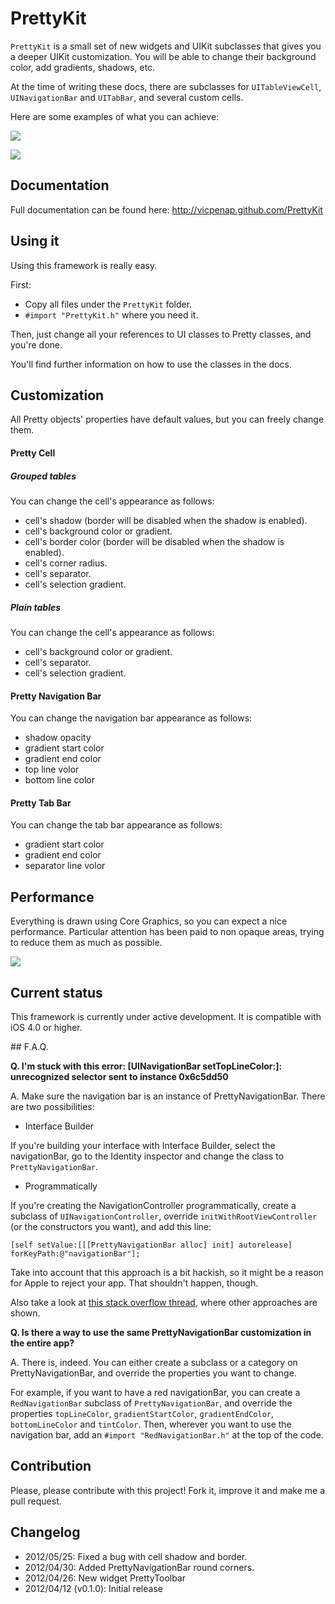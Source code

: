 # PrettyKit

`PrettyKit` is a small set of new widgets and UIKit subclasses that 
gives you a deeper UIKit customization. You will be able to change 
their background color, add gradients, shadows, etc.

At the time of writing these docs, there are subclasses for 
`UITableViewCell`, `UINavigationBar` and `UITabBar`, and several custom
cells.

Here are some examples of what you can achieve:

![](https://github.com/vicpenap/PrettyKit/raw/master/Screenshots/grouped_table.png)

![](https://github.com/vicpenap/PrettyKit/raw/master/Screenshots/plain_table.png)

## Documentation

Full documentation can be found here: http://vicpenap.github.com/PrettyKit

## Using it

Using this framework is really easy.

First:

- Copy all files under the `PrettyKit` folder. 
- `#import "PrettyKit.h"` where you need it.

Then, just change all your references to UI classes to Pretty classes, 
and you're done.

You'll find further information on how to use the classes in the docs.

## Customization

All Pretty objects' properties have default values, but you can freely
change them.

#### Pretty Cell

##### Grouped tables

You can change the cell's appearance as follows:

- cell's shadow (border will be disabled when the shadow is enabled).
- cell's background color or gradient.
- cell's border color (border will be disabled when the shadow is enabled).
- cell's corner radius.
- cell's separator.
- cell's selection gradient.

##### Plain tables

You can change the cell's appearance as follows:

- cell's background color or gradient.
- cell's separator.
- cell's selection gradient.

#### Pretty Navigation Bar

 You can change the navigation bar appearance as follows:
 
 - shadow opacity
 - gradient start color
 - gradient end color
 - top line volor
 - bottom line color


#### Pretty Tab Bar

 You can change the tab bar appearance as follows:
 
 - gradient start color
 - gradient end color
 - separator line volor

## Performance

Everything is drawn using Core Graphics, so you can expect a nice 
performance. Particular attention has been paid to non opaque areas,
trying to reduce them as much as possible.

![](https://github.com/vicpenap/PrettyKit/raw/master/Screenshots/blended_layers.png)

## Current status

This framework is currently under active development. It is compatible 
with iOS 4.0 or higher.

## F.A.Q.

**Q. I'm stuck with this error: [UINavigationBar setTopLineColor:]: unrecognized selector sent to instance 0x6c5dd50**

A. Make sure the navigation bar is an instance of PrettyNavigationBar. There are two possibilities:

- Interface Builder

If you're building your interface with Interface Builder, select the navigationBar, go to the Identity inspector and change the class to `PrettyNavigationBar`.

- Programmatically

If you're creating the NavigationController programmatically, create a subclass of `UINavigationController`, override `initWithRootViewController` (or the constructors you want), and add this line:
		
	[self setValue:[[[PrettyNavigationBar alloc] init] autorelease] forKeyPath:@"navigationBar"];

Take into account that this approach is a bit hackish, so it might be a reason for Apple to reject your app. That shouldn't happen, though.

Also take a look at [this stack overflow thread](http://stackoverflow.com/questions/1869331/set-programmatically-a-custom-subclass-of-uinavigationbar-in-uinavigationcontrol), where other approaches are shown.

**Q. Is there a way to use the same PrettyNavigationBar customization in the entire app?**

A. There is, indeed. You can either create a subclass or a category on PrettyNavigationBar, and override the properties you want to change. 

For example, if you want to have a red navigationBar, you can create a `RedNavigationBar` subclass of `PrettyNavigationBar`, and override the properties `topLineColor`, `gradientStartColor`, `gradientEndColor`, `bottomLineColor` and `tintColor`. Then, wherever you want to use the navigation bar, add an `#import "RedNavigationBar.h"` at the top of the code.


## Contribution

Please, please contribute with this project! Fork it, improve it and make 
me a pull request.

## Changelog

- 2012/05/25: Fixed a bug with cell shadow and border.
- 2012/04/30: Added PrettyNavigationBar round corners.
- 2012/04/26: New widget PrettyToolbar
- 2012/04/12 (v0.1.0): Initial release
